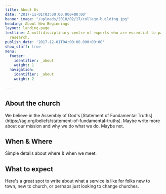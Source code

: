 ```yaml
---
title: About Us
date: '2017-11-01T03:00:00.000+00:00'
banner_image: "/uploads/2018/02/17/college-building.jpg"
heading: About New Beginnings
layout: landing-page
textline: A multidisciplinary centre of experts who are essential to patient-oriented
  research.
publish_date: '2017-12-01T04:00:00.000+00:00'
show_staff: true
menu:
  footer:
    identifier: _about
    weight: 1
  navigation:
    identifier: _about
    weight: 2

---
```

<h2> About the church </h2>
We believe in the Assembly of God's [Statement of Fundamental Truths](https://ag.org/beliefs/statement-of-fundamental-truths).
Maybe write more about our mission and why we do what we do. Maybe not.

<h2> When & Where </h2>
Simple details about where & when we meet.

<h2> What to expect </h2>
Here's a great spot to write about what a service is like for folks new to town, new to church, or perhaps just looking to change churches.

